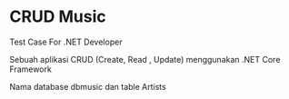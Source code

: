 # CRUD Music
Test Case For .NET Developer

Sebuah aplikasi CRUD (Create, Read , Update) menggunakan .NET Core Framework

Nama database dbmusic dan table Artists